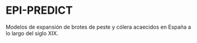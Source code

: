 # EPI-PREDICT

Modelos de expansión de brotes de peste y cólera acaecidos en España a lo largo del siglo XIX.
